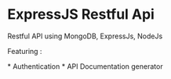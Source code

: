# ExpressJS Restful Api
<p>Restful API using MongoDB, ExpressJs, NodeJs</p>
<p>Featuring :</p>
* Authentication
* API Documentation generator
<!-- TODO Project requirement and instalation setup -->
